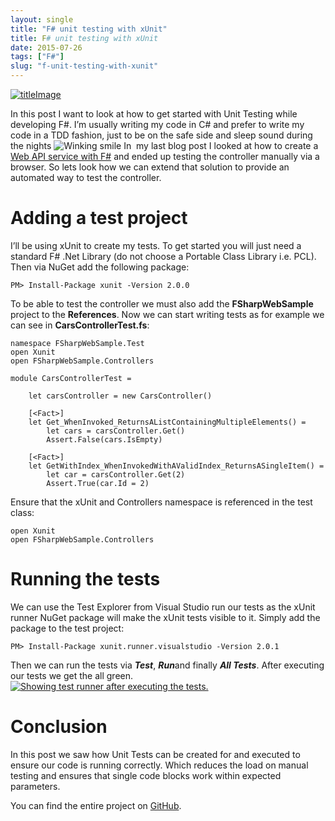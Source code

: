 ```yaml
---
layout: single
title: "F# unit testing with xUnit"
title: F# unit testing with xUnit
date: 2015-07-26
tags: ["F#"]
slug: "f-unit-testing-with-xunit"
---
```


[![titleImage](http://mallibone.com/posts/files/1f53a2f6-7dfb-4989-afee-c312828501c6.jpg "titleImage")](http://mallibone.com/posts/files/4e1bec01-63dc-42fb-b818-de2baa80c867.jpg)
 
In this post I want to look at how to get started with Unit Testing while developing F#. I’m usually writing my code in C# and prefer to write my code in a TDD fashion, just to be on the safe side and sleep sound during the nights ![Winking smile](http://mallibone.com/posts/files/cd9d138d-9268-4091-b2f6-51bca942d450.png) In  my last blog post I looked at how to create a [Web API service with F#](http://mallibone.com/post/creating-a-web-api-service-with-f-and-hosting-it-on-azure) and ended up testing the controller manually via a browser. So lets look how we can extend that solution to provide an automated way to test the controller.
 
# Adding a test project
 
I’ll be using xUnit to create my tests. To get started you will just need a standard F# .Net Library (do not choose a Portable Class Library i.e. PCL). Then via NuGet add the following package:


    PM> Install-Package xunit -Version 2.0.0


To be able to test the controller we must also add the **FSharpWebSample** project to the **References**. Now we can start writing tests as for example we can see in **CarsControllerTest.fs**:


    namespace FSharpWebSample.Test
    open Xunit
    open FSharpWebSample.Controllers
    
    module CarsControllerTest =
    
        let carsController = new CarsController()
    
        [<Fact>]
        let Get_WhenInvoked_ReturnsAListContainingMultipleElements() = 
            let cars = carsController.Get()
            Assert.False(cars.IsEmpty)
    
        [<Fact>]
        let GetWithIndex_WhenInvokedWithAValidIndex_ReturnsASingleItem() = 
            let car = carsController.Get(2)
            Assert.True(car.Id = 2)


Ensure that the xUnit and Controllers namespace is referenced in the test class:


    open Xunit
    open FSharpWebSample.Controllers


# Running the tests

We can use the Test Explorer from Visual Studio run our tests as the xUnit runner NuGet package will make the xUnit tests visible to it. Simply add the package to the test project:


    PM> Install-Package xunit.runner.visualstudio -Version 2.0.1

Then we can run the tests via ***Test***, ***Run***and finally ***All Tests***. After executing our tests we get the all green.  
[![Showing test runner after executing the tests.](http://mallibone.com/posts/files/7d39e321-62e7-4894-9610-67a34c2c339d.png "UnitTestsAllGreen")](http://mallibone.com/posts/files/a44bebbe-d27a-4e4d-9f6d-e6b594be6d6c.png)

# Conclusion

In this post we saw how Unit Tests can be created for and executed to ensure our code is running correctly. Which reduces the load on manual testing and ensures that single code blocks work within expected parameters.

You can find the entire project on [GitHub](https://github.com/mallibone/FSharpSamples.git).
